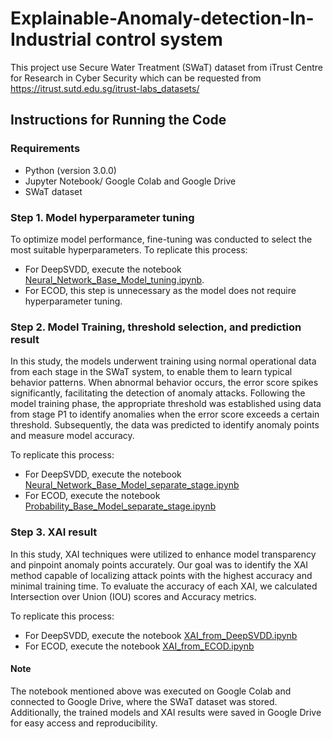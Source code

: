 # Explainable-Anomaly-detection-In-Industrial control system


This project use Secure Water Treatment (SWaT) dataset from iTrust Centre for Research in Cyber Security which can be requested from https://itrust.sutd.edu.sg/itrust-labs_datasets/

## Instructions for Running the Code

### Requirements

- Python (version 3.0.0)
- Jupyter Notebook/ Google Colab and Google Drive
- SWaT dataset

### Step 1. Model hyperparameter tuning

To optimize model performance, fine-tuning was conducted to select the most suitable hyperparameters. To replicate this process:

- For DeepSVDD, execute the notebook [Neural_Network_Base_Model_tuning.ipynb](https://github.com/Geebigib/Explainable-Anomaly-detection-In-ICS/blob/275836ed883315e6ef59074bf4588d3d7026a913/Neural_Network_Base_Model_tuning.ipynb).
- For ECOD, this step is unnecessary as the model does not require hyperparameter tuning.


### Step 2. Model Training, threshold selection, and prediction result

In this study, the models underwent training using normal operational data from each stage in the SWaT system, to enable them to learn typical behavior patterns. When abnormal behavior occurs, the error score spikes significantly, facilitating the detection of anomaly attacks. Following the model training phase, the appropriate threshold was established using data from stage P1 to identify anomalies when the error score exceeds a certain threshold. Subsequently, the data was predicted to identify anomaly points and measure model accuracy. 

To replicate this process:
- For DeepSVDD, execute the notebook [Neural_Network_Base_Model_separate_stage.ipynb](https://github.com/Geebigib/Explainable-Anomaly-detection-In-ICS/blob/275836ed883315e6ef59074bf4588d3d7026a913/Neural_Network_Base_Model_separate_stage.ipynb)
- For ECOD, execute the notebook [Probability_Base_Model_separate_stage.ipynb](https://github.com/Geebigib/Explainable-Anomaly-detection-In-ICS/blob/275836ed883315e6ef59074bf4588d3d7026a913/Probability_Base_Model_separate_stage.ipynb)

### Step 3. XAI result

In this study, XAI techniques were utilized to enhance model transparency and pinpoint anomaly points accurately. Our goal was to identify the XAI method capable of localizing attack points with the highest accuracy and minimal training time. To evaluate the accuracy of each XAI, we calculated Intersection over Union (IOU) scores and Accuracy metrics.

To replicate this process:
- For DeepSVDD, execute the notebook [XAI_from_DeepSVDD.ipynb](https://github.com/Geebigib/Explainable-Anomaly-detection-In-ICS/blob/275836ed883315e6ef59074bf4588d3d7026a913/XAI_from_DeepSVDD.ipynb)
- For ECOD, execute the notebook [XAI_from_ECOD.ipynb](https://github.com/Geebigib/Explainable-Anomaly-detection-In-ICS/blob/275836ed883315e6ef59074bf4588d3d7026a913/XAI_from_ECOD.ipynb)


#### Note
The notebook mentioned above was executed on Google Colab and connected to Google Drive, where the SWaT dataset was stored. Additionally, the trained models and XAI results were saved in Google Drive for easy access and reproducibility.
